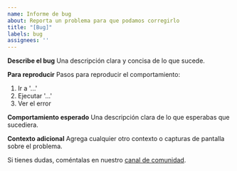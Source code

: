 ```yaml
---
name: Informe de bug
about: Reporta un problema para que podamos corregirlo
title: "[Bug]"
labels: bug
assignees: ''
---
```


**Describe el bug**
Una descripción clara y concisa de lo que sucede.

**Para reproducir**
Pasos para reproducir el comportamiento:
1. Ir a '...'
2. Ejecutar '...'
3. Ver el error

**Comportamiento esperado**
Una descripción clara de lo que esperabas que sucediera.

**Contexto adicional**
Agrega cualquier otro contexto o capturas de pantalla sobre el problema.

Si tienes dudas, coméntalas en nuestro [canal de comunidad](https://discord.gg/placeholder).
